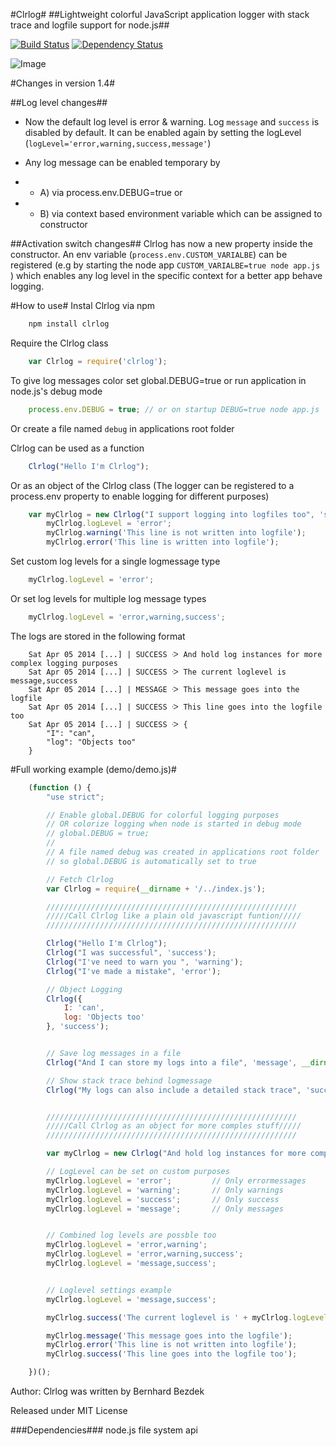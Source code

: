 #Clrlog#
##Lightweight colorful JavaScript application logger with stack trace and logfile support for node.js##

[![Build Status](https://travis-ci.org/BernhardBezdek/clrlog.svg?branch=master)](https://travis-ci.org/BernhardBezdek/clrlog)
[![Dependency Status](https://gemnasium.com/BernhardBezdek/clrlog.svg)](https://gemnasium.com/BernhardBezdek/clrlog)

![Image](https://raw.githubusercontent.com/BernhardBezdek/Clrlog/master/previews/example_output.png "Example output")

#Changes in version 1.4#

##Log level changes##
- Now the default log level is error & warning. Log ``message`` and ``success`` is disabled by default. It can be enabled again by setting the logLevel (``logLevel='error,warning,success,message'``)

- Any log message can be enabled temporary by 
- - A) via process.env.DEBUG=true or
- - B) via context based environment variable which can be assigned to constructor

##Activation switch changes##
Clrlog has now a new property inside the constructor. 
An env variable (``process.env.CUSTOM_VARIALBE``) can be registered (e.g by starting the node app ``CUSTOM_VARIALBE=true node app.js `` )
which enables any log level in the specific context for a better app behave logging.


#How to use#
Instal Clrlog via npm
```js
    npm install clrlog
```

Require the Clrlog class
```js
    var Clrlog = require('clrlog');
```
To give log messages color set global.DEBUG=true or run application in node.js's debug mode
```js
    process.env.DEBUG = true; // or on startup DEBUG=true node app.js
```
Or create a file named ``debug`` in applications root folder

Clrlog can be used as a function
```js
    Clrlog("Hello I'm Clrlog");
```
Or as an object of the Clrlog class (The logger can be registered to a process.env property to enable logging for different purposes)
```js
    var myClrlog = new Clrlog("I support logging into logfiles too", 'success', __dirname + '/application.log', 'MY_CUSTOM_LOG');
        myClrlog.logLevel = 'error';
        myClrlog.warning('This line is not written into logfile');
        myClrlog.error('This line is written into logfile');
```

Set custom log levels for a single logmessage type
```js
    myClrlog.logLevel = 'error';
```
Or set log levels for multiple log message types
```js
    myClrlog.logLevel = 'error,warning,success';
```

The logs are stored in the following format
```log
    Sat Apr 05 2014 [...] | SUCCESS ᑀ And hold log instances for more complex logging purposes
    Sat Apr 05 2014 [...] | SUCCESS ᑀ The current loglevel is message,success
    Sat Apr 05 2014 [...] | MESSAGE ᑀ This message goes into the logfile
    Sat Apr 05 2014 [...] | SUCCESS ᑀ This line goes into the logfile too
    Sat Apr 05 2014 [...] | SUCCESS ᑀ {
    	"I": "can",
    	"log": "Objects too"
    }
```

#Full working example (demo/demo.js)#
```js
    (function () {
        "use strict";

        // Enable global.DEBUG for colorful logging purposes
        // OR colorize logging when node is started in debug mode
        // global.DEBUG = true;
        //
        // A file named debug was created in applications root folder
        // so global.DEBUG is automatically set to true

        // Fetch Clrlog
        var Clrlog = require(__dirname + '/../index.js');

        ////////////////////////////////////////////////////////
        /////Call Clrlog like a plain old javascript funtion/////
        ////////////////////////////////////////////////////////

        Clrlog("Hello I'm Clrlog");
        Clrlog("I was successful", 'success');
        Clrlog("I've need to warn you ", 'warning');
        Clrlog("I've made a mistake", 'error');

        // Object Logging
        Clrlog({
            I: 'can',
            log: 'Objects too'
        }, 'success');


        // Save log messages in a file
        Clrlog("And I can store my logs into a file", 'message', __dirname + '/example.log');

        // Show stack trace behind logmessage
        Clrlog("My logs can also include a detailed stack trace", 'success', false, true);


        ////////////////////////////////////////////////////////
        /////Call Clrlog as an object for more comples stuff/////
        ////////////////////////////////////////////////////////

        var myClrlog = new Clrlog("And hold log instances for more complex logging purposes", 'success', __dirname + '/application.log');

        // LogLevel can be set on custom purposes
        myClrlog.logLevel = 'error';         // Only errormessages
        myClrlog.logLevel = 'warning';       // Only warnings
        myClrlog.logLevel = 'success';       // Only success
        myClrlog.logLevel = 'message';       // Only messages


        // Combined log levels are possble too
        myClrlog.logLevel = 'error,warning';
        myClrlog.logLevel = 'error,warning,success';
        myClrlog.logLevel = 'message,success';


        // Loglevel settings example
        myClrlog.logLevel = 'message,success';

        myClrlog.success('The current loglevel is ' + myClrlog.logLevel);

        myClrlog.message('This message goes into the logfile');
        myClrlog.error('This line is not written into logfile');
        myClrlog.success('This line goes into the logfile too');

    })();
```
Author:
Clrlog was written by Bernhard Bezdek

Released under MIT License

###Dependencies###
    node.js file system api